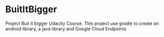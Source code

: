 # BuitItBigger
Project Buil it bigger Udacity Course. This project use gradle to create an android library, a java library and Google Cloud Endpoints 

